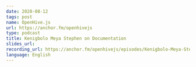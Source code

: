 ```yaml
---
date: 2020-08-12
tags: post
name: OpenHive.js
url: https://anchor.fm/openhivejs
type: podcast
title: Kenigbolo Meya Stephen on Documentation
slides_url:
recording_url: https://anchor.fm/openhivejs/episodes/Kenigbolo-Meya-Stephen-on-Documentation-ejc6a7
language: English
---
```

